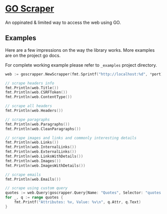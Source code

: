 # [GO Scraper]()

An oppinated & limited way to access the web using GO.

## Examples

Here are a few impressions on the way the library works. More examples are on the project go docs.

For complete working example please refer to `_examples` project directory.
```go
web := goscrapper.NewScrapper(fmt.Sprintf("http://localhost:%d", *port))

// scrape headers info
fmt.Println(web.Title())
fmt.Println(web.CSRFToken())
fmt.Println(web.ContentType())

// scrape all headers
fmt.Println(web.Headers())

// scrape paragraphs
fmt.Println(web.Paragraphs())
fmt.Println(web.CleanParagraphs())

// scrape images and links and commonly interesting details
fmt.Println(web.Links())
fmt.Println(web.InternalLinks())
fmt.Println(web.ExternalLinks())
fmt.Println(web.LinksWithDetails())
fmt.Println(web.Images())
fmt.Println(web.ImagesWithDetails())

// scrape emails
fmt.Println(web.Emails())

// scrape using custom query
quotes := web.Query(goscrapper.Query{Name: "Quotes", Selector: "quotes p"})
for _, q := range quotes {
    fmt.Printf("Attributes: %v, Value: %v\n", q.Attr, q.Text)
}
```